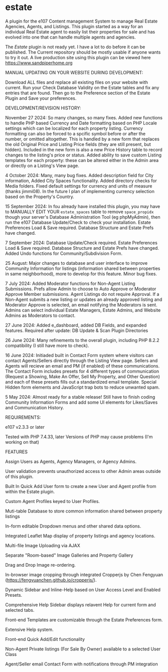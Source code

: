 # estate
A plugin for the e107 Content management System to manage Real Estate Agencies, Agents, and Listings. This plugin started as a way for an individual Real Estate agent to easily list their properties for sale and has evolved into one that can handle multiple agents and agencies. 

The _Estate_ plugin is not ready yet. I have a lot to do before it can be published. The Current repository should be mostly usable if anyone wants to try it out. A live production site using this plugin can be viewed here https://www.sandpiperhome.org



MANUAL UPDATING ON YOUR WEBSITE DURING DEVELOPMENT:

Download ALL files and replace all existing files on your website with current. Run your Check Database Validity on the Estate tables and fix any entries that are found. Then go to the Preference section of the Estate Plugin and Save your preferences.


DEVELOPMENT/REVISION HISTORY:

November 27 2024: So many changes, so many fixes. Added new functions to handle PHP based Currency and Date formatting based on PHP Locale settings which can be localized for each property listing. Currency formatting can also be forced to a spcific symbol before or after the number, or omitted altogether. This is handled by a new form that replaces the old Original Price and Listing Price fields (they are still present, but hidden). Included in the new form is also a new Price History table to record changes to the listing's price or status. Added ability to save custom Listing templates for each property: these can be altered either in the Admin area or directly on a Listing's View page.



4 October 2024: Many, many bug fixes. Added description field for City information, Added City Spaces functionality. Added directory checks for Media folders. Fixed default settings for currency and units of measure (thanks jimmi08). In the future I plan of implementing currency selection based on the Property's Country.

15 September 2024: In fou already have installed this plugin, you may have to MANUALLY EDIT YOUR `estate_spaces` table to remove `space_propidx` though your server's Database Administration Tool (eg phpMyAdmin), then run the e107 Database Update/Check to check your installation. Estate Preferences Load & Save required. Database Structure and Estate Prefs have changed.

7 September 2024: Database Update/Check required. Estate Preferences Load & Save required. Database Structure and Estate Prefs have changed. Added Undo functions for Community/Subdivision Form.

25 August: Major changes to database and user interface to improve Community Information for listings (information shared between properties in same neighborhood), more to develop for this feature. Minor bug fixes.

7 July 2024: Added Moderator functions for Non-Agent Listing Submissions. Prefs allow Admin to choose to Auto Approve or Moderator Approve Member submissions. Agent Listings do not require Approval. If a Non-Agent submits a new listing or updates an already approved listing and Moderator Approve is selected, an email notifying the Moderators is sent. Admins can select individual Estate Managers, Estate Admins, and Website Admins as Moderators to contact. 

27 June 2024: Added e_dashboard, added DB Fields, and expanded features. Required after update: DB Update & Scan Plugin Directories


26 June 2024: Many refinements to the overall plugin, including PHP 8.2.2 compatibility (I still have more to check).



16 June 2024: Initiaded built in Contact Form system where visitors can contact Agents/Sellers directly through the Listing View page. Sellers and Agents will recieve an email and PM (if enabled) of these communications. The Contact Form includes presets for 4 different types of communication (Request a Showing, Make An Offer, Sell My Property, and Other Question) and each of these presets fills out a standardized email template. Special Hidden form elements and JavaScript trap bots to reduce unwanted spam. 


5 May 2024: Almost ready for a stable release! Still have to finish coding Community Information Forms and add some UI elements for Likes/Saves and Communication History.  

REQUIREMENTS:

e107 v2.3.3 or later

Tested with PHP 7.4.33, later Versions of PHP may cause problems (I'm working on that)


FEATURES

Assign Users as Agents, Agency Managers, or Agency Admins.

User validation prevents unauthorized access to other Admin areas outside of this plugin.

Built In Quick Add User form to create a new User and Agent profile from within the Estate plugin.

Custom Agent Profiles keyed to User Profiles.

Muti-table Database to store common information shared between property listings

In-form editable Dropdown menus and other shared data options.

Integrated Leaflet Map display of property listings and agency locations.

Multi-file Image Uploading via AJAX

Separate "Room-based" Image Galleries and Property Gallery

Drag and Drop Image re-ordering.

In-browser image cropping through integrated Cropperjs by Chen Fengyuan (https://fengyuanchen.github.io/cropperjs/).

Dynamic Sidebar and Inline-Help based on User Access Level and Enabled Presets. 

Comprehensive Help Sidebar displays relavent Help for current form and selected tabs.

Front-end Templates are customizable through the Estate Preferences form.

Extensive Help system.

Front-end Quick Add/Edit functionality

Non-Agent Private listings (For Sale By Owner) available to a selected User Class

Agent/Seller email Contact Form with notifications through PM integration
